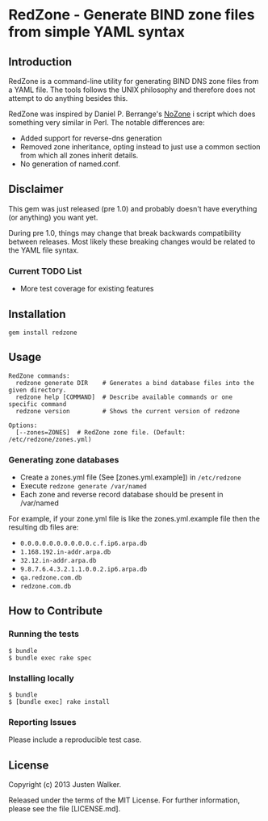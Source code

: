 # RedZone - Generate BIND zone files from simple YAML syntax

Introduction
------------

RedZone is a command-line utility for generating BIND DNS zone files from a YAML file. The tools follows the
UNIX philosophy and therefore does not attempt to do anything besides this.

RedZone was inspired by Daniel P. Berrange's [NoZone](http://search.cpan.org/~danberr/NoZone-1.0/lib/NoZone.pm) i
script which does something very similar in Perl.
The notable differences are:
 - Added support for reverse-dns generation
 - Removed zone inheritance, opting instead to just
   use a common section from which all zones inherit details.
 - No generation of named.conf.

Disclaimer
----------

This gem was just released (pre 1.0) and probably doesn't have everything (or anything) you want yet.

During pre 1.0, things may change that break backwards compatibility between releases. Most likely these breaking
changes would be related to the YAML file syntax.

### Current TODO List

- More test coverage for existing features

Installation
------------

`gem install redzone`

Usage
-----

```
RedZone commands:
  redzone generate DIR    # Generates a bind database files into the given directory.
  redzone help [COMMAND]  # Describe available commands or one specific command
  redzone version         # Shows the current version of redzone

Options:
  [--zones=ZONES]  # RedZone zone file. (Default: /etc/redzone/zones.yml)
```

### Generating zone databases

- Create a zones.yml file (See [zones.yml.example]) in `/etc/redzone`
- Execute `redzone generate /var/named`
- Each zone and reverse record database should be present in /var/named

For example, if your zone.yml file is like the zones.yml.example file
then the resulting db files are:
- `0.0.0.0.0.0.0.0.0.0.c.f.ip6.arpa.db`
- `1.168.192.in-addr.arpa.db`
- `32.12.in-addr.arpa.db`
- `9.8.7.6.4.3.2.1.1.0.0.2.ip6.arpa.db`
- `qa.redzone.com.db`
- `redzone.com.db`

How to Contribute
-----------------

### Running the tests

    $ bundle
    $ bundle exec rake spec

### Installing locally

    $ bundle
    $ [bundle exec] rake install

### Reporting Issues

Please include a reproducible test case.

License
-------

Copyright (c) 2013 Justen Walker.

Released under the terms of the MIT License. For further information, please see the file [LICENSE.md].
